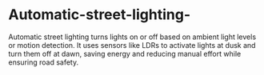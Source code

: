# Automatic-street-lighting-
Automatic street lighting turns lights on or off based on ambient light levels or motion detection. It uses sensors like LDRs to activate lights at dusk and turn them off at dawn, saving energy and reducing manual effort while ensuring road safety.
